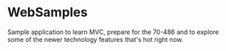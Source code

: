 WebSamples
==========

Sample application to learn MVC, prepare for the 70-486 and to explore some of the newer technology features that's hot right now.


